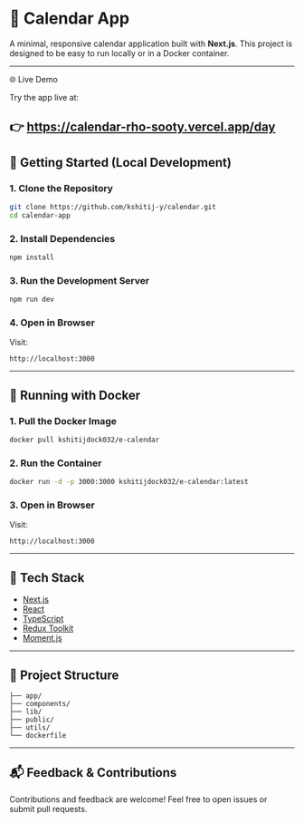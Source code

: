 # 📅 Calendar App

A minimal, responsive calendar application built with **Next.js**. This project is designed to be easy to run locally or in a Docker container.

---
🌐 Live Demo

Try the app live at:

👉 https://calendar-rho-sooty.vercel.app/day
---
## 🚀 Getting Started (Local Development)

### 1. Clone the Repository

```bash
git clone https://github.com/kshitij-y/calendar.git
cd calendar-app
```

### 2. Install Dependencies

```bash
npm install
```

### 3. Run the Development Server

```bash
npm run dev
```

### 4. Open in Browser

Visit:

```
http://localhost:3000
```

---

## 🐳 Running with Docker

### 1. Pull the Docker Image

```bash
docker pull kshitijdock032/e-calendar
```

### 2. Run the Container

```bash
docker run -d -p 3000:3000 kshitijdock032/e-calendar:latest
```

### 3. Open in Browser

Visit:

```
http://localhost:3000
```

---

## 📝 Tech Stack

* [Next.js](https://nextjs.org)
* [React](https://reactjs.org)
* [TypeScript](https://www.typescriptlang.org/)
* [Redux Toolkit](https://redux-toolkit.js.org/)
* [Moment.js](https://momentjs.com/)


---

## 📂 Project Structure

```
├── app/
├── components/
├── lib/
├── public/
├── utils/
└── dockerfile
```

---

## 📬 Feedback & Contributions

Contributions and feedback are welcome! Feel free to open issues or submit pull requests.
